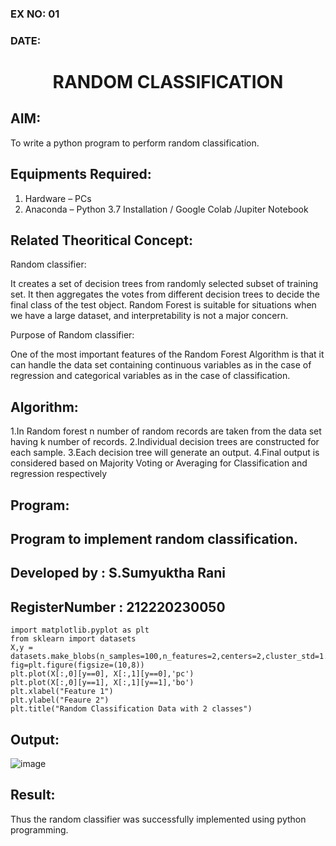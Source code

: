 ### EX NO: 01
### DATE:
# <p align="center">RANDOM CLASSIFICATION<p/>
## AIM:
To write a python program to perform random classification.

## Equipments Required:
1. Hardware – PCs
2. Anaconda – Python 3.7 Installation / Google Colab /Jupiter Notebook

## Related Theoritical Concept:
Random classifier:

It creates a set of decision trees from randomly selected subset of training set. It then aggregates the votes from different decision trees to decide the final class of the test object. Random Forest is suitable for situations when we have a large dataset, and interpretability is not a major concern.

Purpose of Random classifier:

One of the most important features of the Random Forest Algorithm is that it can handle the data set containing continuous variables as in the case of regression and categorical variables as in the case of classification.

## Algorithm:
1.In Random forest n number of random records are taken from the data set having k number of records.
2.Individual decision trees are constructed for each sample.
3.Each decision tree will generate an output.
4.Final output is considered based on Majority Voting or Averaging for Classification and regression respectively

## Program:
## Program to implement random classification.
## Developed by   : S.Sumyuktha Rani
## RegisterNumber :  212220230050

```
import matplotlib.pyplot as plt
from sklearn import datasets
X,y = datasets.make_blobs(n_samples=100,n_features=2,centers=2,cluster_std=1.05,random_state=2)
fig=plt.figure(figsize=(10,8))
plt.plot(X[:,0][y==0], X[:,1][y==0],'pc')
plt.plot(X[:,0][y==1], X[:,1][y==1],'bo')
plt.xlabel("Feature 1")
plt.ylabel("Feaure 2")
plt.title("Random Classification Data with 2 classes")

```

## Output:
![image](https://user-images.githubusercontent.com/75235818/164049288-a16f7612-8456-41a5-ab6c-3a2b4a440b25.png)



## Result:
Thus the random classifier was successfully implemented using python programming.
